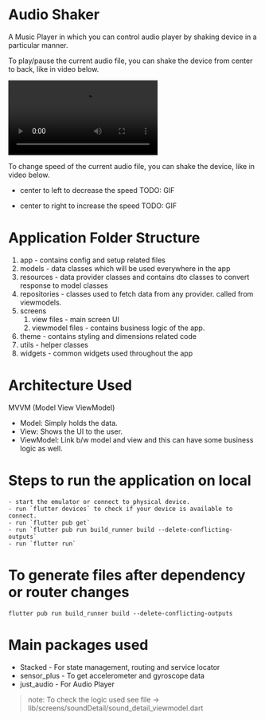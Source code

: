 # Audio Shaker

A Music Player in which you can control audio player by shaking device in a particular manner.

To play/pause the current audio file, you can shake the device from center to back, like in video below.

![](preview/play_pause.mp4)

To change speed of the current audio file, you can shake the device, like in video below.
- center to left to decrease the speed
TODO: GIF

- center to right to increase the speed
TODO: GIF

# Application Folder Structure
1. app - contains config and setup related files
2. models - data classes which will be used everywhere in the app
3. resources - data provider classes and contains dto classes to convert response to model classes
4. repositories - classes used to fetch data from any provider. called from viewmodels.
3. screens
    1. view files - main screen UI
    2. viewmodel files - contains business logic of the app.
4. theme - contains styling and dimensions related code
5. utils - helper classes
6. widgets - common widgets used throughout the app

# Architecture Used
MVVM (Model View ViewModel)
- Model: Simply holds the data.
- View: Shows the UI to the user.
- ViewModel: Link b/w model and view and this can have some business logic as well.

# Steps to run the application on local
```
- start the emulator or connect to physical device.
- run `flutter devices` to check if your device is available to connect.
- run `flutter pub get`
- run `flutter pub run build_runner build --delete-conflicting-outputs`
- run `flutter run`
```

# To generate files after dependency or router changes
```
flutter pub run build_runner build --delete-conflicting-outputs
```

# Main packages used
- Stacked - For state management, routing and service locator
- sensor_plus - To get accelerometer and gyroscope data
- just_audio - For Audio Player

> note: To check the logic used see file -> lib/screens/soundDetail/sound_detail_viewmodel.dart

